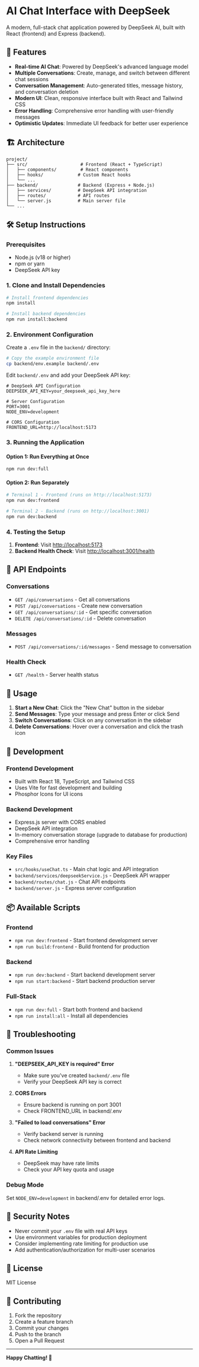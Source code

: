 # AI Chat Interface with DeepSeek

A modern, full-stack chat application powered by DeepSeek AI, built with React (frontend) and Express (backend).

## 🚀 Features

- **Real-time AI Chat**: Powered by DeepSeek's advanced language model
- **Multiple Conversations**: Create, manage, and switch between different chat sessions
- **Conversation Management**: Auto-generated titles, message history, and conversation deletion
- **Modern UI**: Clean, responsive interface built with React and Tailwind CSS
- **Error Handling**: Comprehensive error handling with user-friendly messages
- **Optimistic Updates**: Immediate UI feedback for better user experience

## 🏗️ Architecture

```
project/
├── src/                    # Frontend (React + TypeScript)
│   ├── components/         # React components
│   ├── hooks/             # Custom React hooks
│   └── ...
├── backend/               # Backend (Express + Node.js)
│   ├── services/          # DeepSeek API integration
│   ├── routes/            # API routes
│   └── server.js          # Main server file
└── ...
```

## 🛠️ Setup Instructions

### Prerequisites

- Node.js (v18 or higher)
- npm or yarn
- DeepSeek API key

### 1. Clone and Install Dependencies

```bash
# Install frontend dependencies
npm install

# Install backend dependencies
npm run install:backend
```

### 2. Environment Configuration

Create a `.env` file in the `backend/` directory:

```bash
# Copy the example environment file
cp backend/env.example backend/.env
```

Edit `backend/.env` and add your DeepSeek API key:

```env
# DeepSeek API Configuration
DEEPSEEK_API_KEY=your_deepseek_api_key_here

# Server Configuration
PORT=3001
NODE_ENV=development

# CORS Configuration
FRONTEND_URL=http://localhost:5173
```

### 3. Running the Application

#### Option 1: Run Everything at Once

```bash
npm run dev:full
```

#### Option 2: Run Separately

```bash
# Terminal 1 - Frontend (runs on http://localhost:5173)
npm run dev:frontend

# Terminal 2 - Backend (runs on http://localhost:3001)
npm run dev:backend
```

### 4. Testing the Setup

1. **Frontend**: Visit [http://localhost:5173](http://localhost:5173)
2. **Backend Health Check**: Visit [http://localhost:3001/health](http://localhost:3001/health)

## 📡 API Endpoints

### Conversations

- `GET /api/conversations` - Get all conversations
- `POST /api/conversations` - Create new conversation
- `GET /api/conversations/:id` - Get specific conversation
- `DELETE /api/conversations/:id` - Delete conversation

### Messages

- `POST /api/conversations/:id/messages` - Send message to conversation

### Health Check

- `GET /health` - Server health status

## 🎯 Usage

1. **Start a New Chat**: Click the "New Chat" button in the sidebar
2. **Send Messages**: Type your message and press Enter or click Send
3. **Switch Conversations**: Click on any conversation in the sidebar
4. **Delete Conversations**: Hover over a conversation and click the trash icon

## 🔧 Development

### Frontend Development

- Built with React 18, TypeScript, and Tailwind CSS
- Uses Vite for fast development and building
- Phosphor Icons for UI icons

### Backend Development

- Express.js server with CORS enabled
- DeepSeek API integration
- In-memory conversation storage (upgrade to database for production)
- Comprehensive error handling

### Key Files

- `src/hooks/useChat.ts` - Main chat logic and API integration
- `backend/services/deepseekService.js` - DeepSeek API wrapper
- `backend/routes/chat.js` - Chat API endpoints
- `backend/server.js` - Express server configuration

## 📦 Available Scripts

### Frontend

- `npm run dev:frontend` - Start frontend development server
- `npm run build:frontend` - Build frontend for production

### Backend

- `npm run dev:backend` - Start backend development server
- `npm run start:backend` - Start backend production server

### Full-Stack

- `npm run dev:full` - Start both frontend and backend
- `npm run install:all` - Install all dependencies

## 🚨 Troubleshooting

### Common Issues

1. **"DEEPSEEK_API_KEY is required" Error**

   - Make sure you've created `backend/.env` file
   - Verify your DeepSeek API key is correct

2. **CORS Errors**

   - Ensure backend is running on port 3001
   - Check FRONTEND_URL in backend/.env

3. **"Failed to load conversations" Error**

   - Verify backend server is running
   - Check network connectivity between frontend and backend

4. **API Rate Limiting**
   - DeepSeek may have rate limits
   - Check your API key quota and usage

### Debug Mode

Set `NODE_ENV=development` in backend/.env for detailed error logs.

## 🔐 Security Notes

- Never commit your `.env` file with real API keys
- Use environment variables for production deployment
- Consider implementing rate limiting for production use
- Add authentication/authorization for multi-user scenarios

## 📝 License

MIT License

## 🤝 Contributing

1. Fork the repository
2. Create a feature branch
3. Commit your changes
4. Push to the branch
5. Open a Pull Request

---

**Happy Chatting! 🎉**
